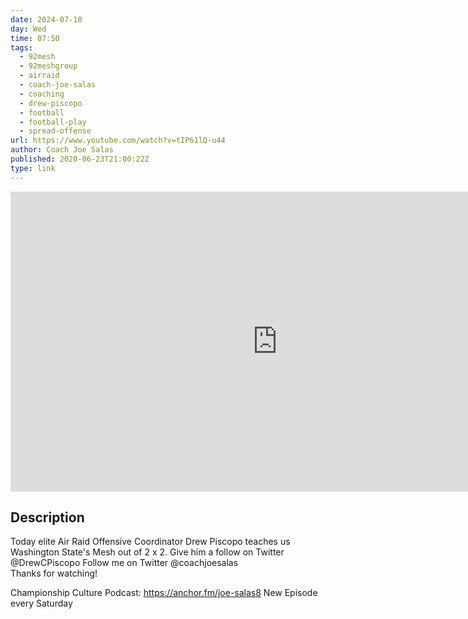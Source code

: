 ```yaml
---
date: 2024-07-10
day: Wed
time: 07:50
tags:
  - 92mesh
  - 92meshgroup
  - airraid
  - coach-joe-salas
  - coaching
  - drew-piscopo
  - football
  - football-play
  - spread-offense
url: https://www.youtube.com/watch?v=tIP61lQ-u44
author: Coach Joe Salas
published: 2020-06-23T21:00:22Z
type: link
---
```


<iframe width="854" height="480" src="https://www.youtube.com/embed/tIP61lQ-u44" frameborder="0" allowfullscreen></iframe>

## Description
Today elite Air Raid Offensive Coordinator Drew Piscopo teaches us Washington State's Mesh out of 2 x 2. 
Give him a follow on Twitter @DrewCPiscopo
Follow me on Twitter @coachjoesalas   
Thanks for watching!

Championship Culture Podcast: 
https://anchor.fm/joe-salas8
New Episode every Saturday